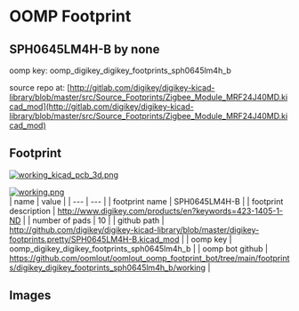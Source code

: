 # OOMP Footprint  
## SPH0645LM4H-B  by none  
  
oomp key: oomp_digikey_digikey_footprints_sph0645lm4h_b  
  
source repo at: [http://gitlab.com/digikey/digikey-kicad-library/blob/master/src/Source_Footprints/Zigbee_Module_MRF24J40MD.kicad_mod](http://gitlab.com/digikey/digikey-kicad-library/blob/master/src/Source_Footprints/Zigbee_Module_MRF24J40MD.kicad_mod)  
## Footprint  
  
[![working_kicad_pcb_3d.png](working_kicad_pcb_3d_600.png)](working_kicad_pcb_3d.png)  
  
[![working.png](working_600.png)](working.png)  
| name | value | 
| --- | --- | 
| footprint name | SPH0645LM4H-B | 
| footprint description | http://www.digikey.com/products/en?keywords=423-1405-1-ND | 
| number of pads | 10 | 
| github path | http://github.com/digikey/digikey-kicad-library/blob/master/digikey-footprints.pretty/SPH0645LM4H-B.kicad_mod | 
| oomp key | oomp_digikey_digikey_footprints_sph0645lm4h_b | 
| oomp bot github | https://github.com/oomlout/oomlout_oomp_footprint_bot/tree/main/footprints/digikey_digikey_footprints_sph0645lm4h_b/working | 
## Images  
